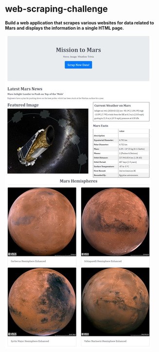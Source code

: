 # web-scraping-challenge
#### Build a web application that scrapes various websites for data related to Mars and displays the information in a single HTML page.
![img](https://github.com/arthurcw/web-scraping-challenge/blob/master/Missions_to_Mars/screenshot/screenshot.jpg)
